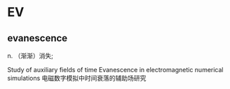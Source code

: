 # EV

## evanescence	

n.	（渐渐）消失;

Study of auxiliary fields of time Evanescence in electromagnetic numerical simulations
电磁数字模拟中时间衰落的辅助场研究

